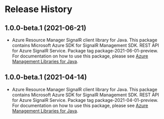 # Release History

## 1.0.0-beta.1 (2021-06-21)

- Azure Resource Manager SignalR client library for Java. This package contains Microsoft Azure SDK for SignalR Management SDK. REST API for Azure SignalR Service. Package tag package-2021-06-01-preview. For documentation on how to use this package, please see [Azure Management Libraries for Java](https://aka.ms/azsdk/java/mgmt).

## 1.0.0-beta.1 (2021-04-14)

- Azure Resource Manager SignalR client library for Java. This package contains Microsoft Azure SDK for SignalR Management SDK. REST API for Azure SignalR Service. Package tag package-2021-04-01-preview. For documentation on how to use this package, please see [Azure Management Libraries for Java](https://aka.ms/azsdk/java/mgmt).
